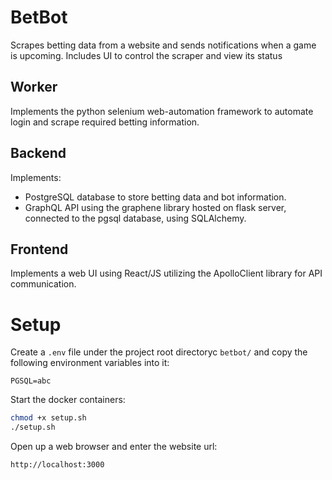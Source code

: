 # BetBot

Scrapes betting data from a website and sends notifications when a game is upcoming. Includes UI to control the scraper and view its status

## Worker
Implements the python selenium web-automation framework to automate login and scrape required betting information.

## Backend
Implements:
* PostgreSQL database to store betting data and bot information.
* GraphQL API using the graphene library hosted on flask server, connected to the pgsql database, using SQLAlchemy. 


## Frontend
Implements a web UI using React/JS utilizing the ApolloClient library for API communication. 


# Setup
Create a `.env` file under the project root directoryc `betbot/` and copy the following environment variables into it:
```
PGSQL=abc
```

Start the docker containers:
```bash
chmod +x setup.sh
./setup.sh
```

Open up a web browser and enter the website url:
```
http://localhost:3000
```

